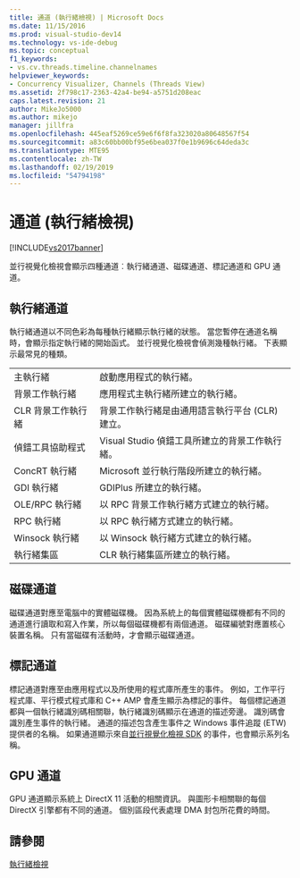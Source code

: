 ```yaml
---
title: 通道 (執行緒檢視) | Microsoft Docs
ms.date: 11/15/2016
ms.prod: visual-studio-dev14
ms.technology: vs-ide-debug
ms.topic: conceptual
f1_keywords:
- vs.cv.threads.timeline.channelnames
helpviewer_keywords:
- Concurrency Visualizer, Channels (Threads View)
ms.assetid: 2f798c17-2363-42a4-be94-a5751d208eac
caps.latest.revision: 21
author: MikeJo5000
ms.author: mikejo
manager: jillfra
ms.openlocfilehash: 445eaf5269ce59e6f6f8fa323020a80648567f54
ms.sourcegitcommit: a83c60bb00bf95e6bea037f0e1b9696c64deda3c
ms.translationtype: MTE95
ms.contentlocale: zh-TW
ms.lasthandoff: 02/19/2019
ms.locfileid: "54794198"
---
```

# <a name="channels-threads-view"></a>通道 (執行緒檢視)
[!INCLUDE[vs2017banner](../includes/vs2017banner.md)]

並行視覺化檢視會顯示四種通道︰執行緒通道、磁碟通道、標記通道和 GPU 通道。  
  
## <a name="thread-channels"></a>執行緒通道  
 執行緒通道以不同色彩為每種執行緒顯示執行緒的狀態。 當您暫停在通道名稱時，會顯示指定執行緒的開始函式。 並行視覺化檢視會偵測幾種執行緒。 下表顯示最常見的種類。  
  
|||  
|-|-|  
|主執行緒|啟動應用程式的執行緒。|  
|背景工作執行緒|應用程式主執行緒所建立的執行緒。|  
|CLR 背景工作執行緒|背景工作執行緒是由通用語言執行平台 (CLR) 建立。|  
|偵錯工具協助程式|Visual Studio 偵錯工具所建立的背景工作執行緒。|  
|ConcRT 執行緒|Microsoft 並行執行階段所建立的執行緒。|  
|GDI 執行緒|GDIPlus 所建立的執行緒。|  
|OLE/RPC 執行緒|以 RPC 背景工作執行緒方式建立的執行緒。|  
|RPC 執行緒|以 RPC 執行緒方式建立的執行緒。|  
|Winsock 執行緒|以 Winsock 執行緒方式建立的執行緒。|  
|執行緒集區|CLR 執行緒集區所建立的執行緒。|  
  
## <a name="disk-channels"></a>磁碟通道  
 磁碟通道對應至電腦中的實體磁碟機。 因為系統上的每個實體磁碟機都有不同的通道進行讀取和寫入作業，所以每個磁碟機都有兩個通道。 磁碟編號對應置核心裝置名稱。 只有當磁碟有活動時，才會顯示磁碟通道。  
  
## <a name="marker-channels"></a>標記通道  
 標記通道對應至由應用程式以及所使用的程式庫所產生的事件。 例如，工作平行程式庫、平行模式程式庫和 C++ AMP 會產生顯示為標記的事件。 每個標記通道都與一個執行緒識別碼相關聯，執行緒識別碼顯示在通道的描述旁邊。 識別碼會識別產生事件的執行緒。 通道的描述包含產生事件之 Windows 事件追蹤 (ETW) 提供者的名稱。 如果通道顯示來自[並行視覺化檢視 SDK](../profiling/concurrency-visualizer-sdk.md) 的事件，也會顯示系列名稱。  
  
## <a name="gpu-channels"></a>GPU 通道  
 GPU 通道顯示系統上 DirectX 11 活動的相關資訊。  與圖形卡相關聯的每個 DirectX 引擎都有不同的通道。  個別區段代表處理 DMA 封包所花費的時間。  
  
## <a name="see-also"></a>請參閱  
 [執行緒檢視](../profiling/threads-view-parallel-performance.md)
